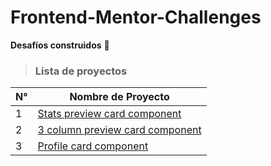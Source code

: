 # Frontend-Mentor-Challenges

**Desafíos construidos** 🚀

> ### Lista de proyectos

|  N°  | Nombre de Proyecto                                                                                                                                |
| ---- | ------------------------------------------------------------------------------------------------------------------------------------------------- |
| 1    | [Stats preview card component](./Stats%20preview%20card%20component)                                                                              |
| 2    | [3 column preview card component](./3%20column%20preview%20card%20component)                                                                      |
| 3    | [Profile card component](./Profile%20card%20component)                                                                                            |
